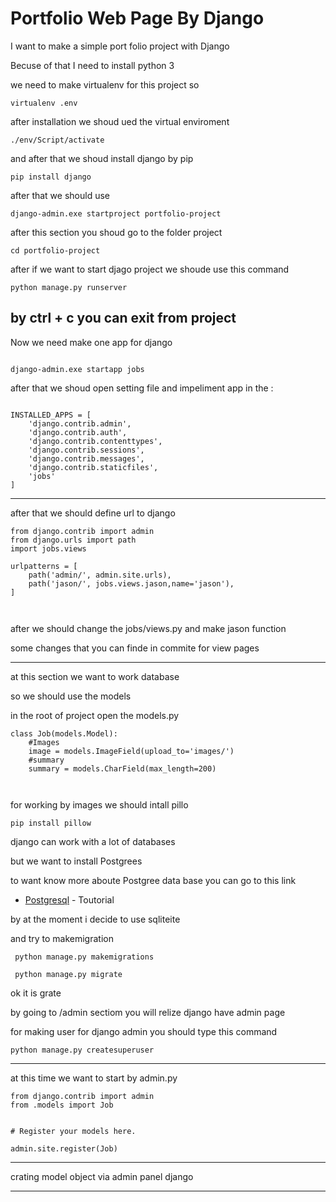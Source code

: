 # Portfolio Web Page By Django

I want to make a simple port folio project with Django 

Becuse of that  I need to install python 3 

we need to  make  virtualenv for this project so 

```
virtualenv .env
```

after installation we shoud ued the virtual enviroment

```
./env/Script/activate
```

and after that we shoud install django by pip

```
pip install django
```

after that we should use 

```
django-admin.exe startproject portfolio-project

```

after this section  you shoud go to the  folder project

```
cd portfolio-project
```


after if we want to start djago project we shoude use this command

```
python manage.py runserver
```
by ctrl + c 
 you can exit from project
------------------------------------------------------------------------------------------------------------


Now we need make one app for django 

```

django-admin.exe startapp jobs

```



after that we shoud open setting file and impeliment app in the :

```

INSTALLED_APPS = [
    'django.contrib.admin',
    'django.contrib.auth',
    'django.contrib.contenttypes',
    'django.contrib.sessions',
    'django.contrib.messages',
    'django.contrib.staticfiles',
    'jobs'
]

```


------------------

after that we should define url to django 


```
from django.contrib import admin
from django.urls import path
import jobs.views 

urlpatterns = [
    path('admin/', admin.site.urls),
    path('jason/', jobs.views.jason,name='jason'),
]



```



after we should change the jobs/views.py and make jason function


some changes that you can finde in commite for view pages



-----------------------------------------------------------




at this section we want to work database

so we should  use the models

in the root of project open the models.py


```
class Job(models.Model):
    #Images
    image = models.ImageField(upload_to='images/')
    #summary 
    summary = models.CharField(max_length=200)
    
    
```

for working by images we should intall pillo


```
pip install pillow

```

django can work with a lot of databases 

but we want to install Postgrees

to want know more aboute Postgree data base you can go to this link





* [Postgresql](https://www.postgresql.org/docs/6.3/c0101.htm) - Toutorial


by at the moment i decide to use sqliteite



and try to makemigration

```
 python manage.py makemigrations
```

```
 python manage.py migrate
```


ok it is grate

by going to  /admin sectiom you will relize django have admin page

for making user for django admin you should type this command 

```
python manage.py createsuperuser
```
-----------------------------------



at this time we want to start by admin.py 


```
from django.contrib import admin
from .models import Job


# Register your models here.

admin.site.register(Job)
```


----------------------------------------


crating model object via admin panel
django



------







 